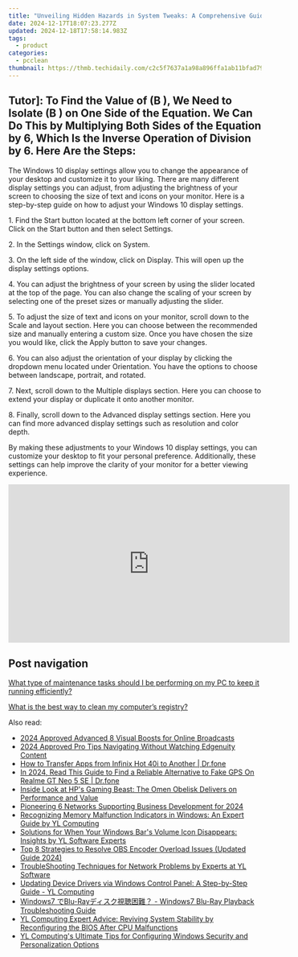 ```yaml
---
title: "Unveiling Hidden Hazards in System Tweaks: A Comprehensive Guide to the Perils of Registry Modification by YL Software"
date: 2024-12-17T18:07:23.277Z
updated: 2024-12-18T17:58:14.983Z
tags:
  - product
categories:
  - pcclean
thumbnail: https://thmb.techidaily.com/c2c5f7637a1a98a896ffa1ab11bfad790f7bce8cef68212efe6eba279207bd77.jpg
---
```


## Tutor]: To Find the Value of \(B \), We Need to Isolate \(B \) on One Side of the Equation. We Can Do This by Multiplying Both Sides of the Equation by 6, Which Is the Inverse Operation of Division by 6. Here Are the Steps:

The Windows 10 display settings allow you to change the appearance of your desktop and customize it to your liking. There are many different display settings you can adjust, from adjusting the brightness of your screen to choosing the size of text and icons on your monitor. Here is a step-by-step guide on how to adjust your Windows 10 display settings. 

1\. Find the Start button located at the bottom left corner of your screen. Click on the Start button and then select Settings.

2\. In the Settings window, click on System.

3\. On the left side of the window, click on Display. This will open up the display settings options. 

4\. You can adjust the brightness of your screen by using the slider located at the top of the page. You can also change the scaling of your screen by selecting one of the preset sizes or manually adjusting the slider.

5\. To adjust the size of text and icons on your monitor, scroll down to the Scale and layout section. Here you can choose between the recommended size and manually entering a custom size. Once you have chosen the size you would like, click the Apply button to save your changes.

6\. You can also adjust the orientation of your display by clicking the dropdown menu located under Orientation. You have the options to choose between landscape, portrait, and rotated.

7\. Next, scroll down to the Multiple displays section. Here you can choose to extend your display or duplicate it onto another monitor.

8\. Finally, scroll down to the Advanced display settings section. Here you can find more advanced display settings such as resolution and color depth. 

By making these adjustments to your Windows 10 display settings, you can customize your desktop to fit your personal preference. Additionally, these settings can help improve the clarity of your monitor for a better viewing experience.

<!-- affiliate ads begin -->
<iframe width="560" height="315" src="https://www.youtube.com/embed/l4R7_qNIQvY?si=2zJOPfEcm6_3udzn" title="YouTube video player" frameborder="0" allow="accelerometer; autoplay; clipboard-write; encrypted-media; gyroscope; picture-in-picture; web-share" referrerpolicy="strict-origin-when-cross-origin" allowfullscreen></iframe>
<!-- affiliate ads end -->

## Post navigation

[What type of maintenance tasks should I be performing on my PC to keep it running efficiently?](https://tools.techidaily.com/pcclean/products/)

[What is the best way to clean my computer’s registry?](https://tools.techidaily.com/pcclean/products/)

<ins class="adsbygoogle"
     style="display:block"
     data-ad-format="autorelaxed"
     data-ad-client="ca-pub-7571918770474297"
     data-ad-slot="1223367746"></ins>

<ins class="adsbygoogle"
     style="display:block"
     data-ad-client="ca-pub-7571918770474297"
     data-ad-slot="8358498916"
     data-ad-format="auto"
     data-full-width-responsive="true"></ins>

<span class="atpl-alsoreadstyle">Also read:</span>
<div><ul>
<li><a href="https://extra-hints.techidaily.com/2024-approved-advanced-8-visual-boosts-for-online-broadcasts/"><u>2024 Approved Advanced 8 Visual Boosts for Online Broadcasts</u></a></li>
<li><a href="https://fox-glue.techidaily.com/2024-approved-pro-tips-navigating-without-watching-edgenuity-content/"><u>2024 Approved Pro Tips Navigating Without Watching Edgenuity Content</u></a></li>
<li><a href="https://blog-min.techidaily.com/how-to-transfer-apps-from-infinix-hot-40i-to-another-drfone-by-drfone-transfer-from-android-transfer-from-android/"><u>How to Transfer Apps from Infinix Hot 40i to Another | Dr.fone</u></a></li>
<li><a href="https://phone-solutions.techidaily.com/in-2024-read-this-guide-to-find-a-reliable-alternative-to-fake-gps-on-realme-gt-neo-5-se-drfone-by-drfone-virtual-android/"><u>In 2024, Read This Guide to Find a Reliable Alternative to Fake GPS On Realme GT Neo 5 SE | Dr.fone</u></a></li>
<li><a href="https://buynow-info.techidaily.com/inside-look-at-hps-gaming-beast-the-omen-obelisk-delivers-on-performance-and-value/"><u>Inside Look at HP's Gaming Beast: The Omen Obelisk Delivers on Performance and Value</u></a></li>
<li><a href="https://extra-approaches.techidaily.com/pioneering-6-networks-supporting-business-development-for-2024/"><u>Pioneering 6 Networks Supporting Business Development for 2024</u></a></li>
<li><a href="https://discover-bits.techidaily.com/recognizing-memory-malfunction-indicators-in-windows-an-expert-guide-by-yl-computing/"><u>Recognizing Memory Malfunction Indicators in Windows: An Expert Guide by YL Computing</u></a></li>
<li><a href="https://discover-bits.techidaily.com/solutions-for-when-your-windows-bars-volume-icon-disappears-insights-by-yl-software-experts/"><u>Solutions for When Your Windows Bar's Volume Icon Disappears: Insights by YL Software Experts</u></a></li>
<li><a href="https://discover-help.techidaily.com/top-8-strategies-to-resolve-obs-encoder-overload-issues-updated-guide-2024/"><u>Top 8 Strategies to Resolve OBS Encoder Overload Issues (Updated Guide 2024)</u></a></li>
<li><a href="https://discover-bits.techidaily.com/troubleshooting-techniques-for-network-problems-by-experts-at-yl-software/"><u>TroubleShooting Techniques for Network Problems by Experts at YL Software</u></a></li>
<li><a href="https://discover-bits.techidaily.com/updating-device-drivers-via-windows-control-panel-a-step-by-step-guide-yl-computing/"><u>Updating Device Drivers via Windows Control Panel: A Step-by-Step Guide - YL Computing</u></a></li>
<li><a href="https://media-tips.techidaily.com/windows7-blu-ray-windows7-blu-ray-playback-troubleshooting-guide/"><u>Windows7 でBlu-Rayディスク視聴困難？ - Windows7 Blu-Ray Playback Troubleshooting Guide</u></a></li>
<li><a href="https://discover-bits.techidaily.com/yl-computing-expert-advice-reviving-system-stability-by-reconfiguring-the-bios-after-cpu-malfunctions/"><u>YL Computing Expert Advice: Reviving System Stability by Reconfiguring the BIOS After CPU Malfunctions</u></a></li>
<li><a href="https://discover-bits.techidaily.com/yl-computings-ultimate-tips-for-configuring-windows-security-and-personalization-options/"><u>YL Computing's Ultimate Tips for Configuring Windows Security and Personalization Options</u></a></li>
</ul></div>

